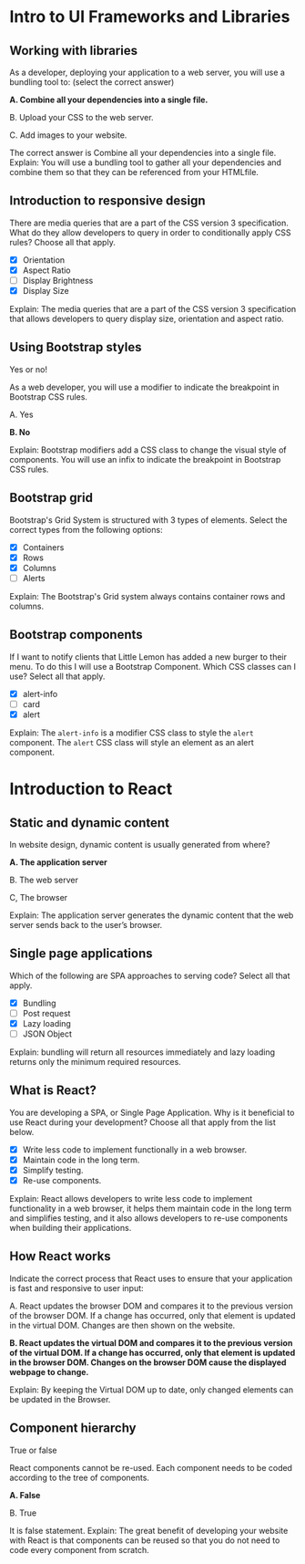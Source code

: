 # Intro to UI Frameworks and Libraries
## Working with libraries
As a developer, deploying your application to a web server, you will use a bundling tool to:  (select the correct answer)

**A. Combine all your dependencies into a single file.**

B. Upload your CSS to the web server.

C. Add images to your website.

The correct answer is Combine all your dependencies into a single file. Explain: You will use a bundling tool to gather all your dependencies and combine them so that they can be referenced from your HTMLfile.  
## Introduction to responsive design
There are media queries that are a part of the CSS version 3 specification. What do they allow developers to query in order to conditionally apply CSS rules? Choose all that apply.  

- [X] Orientation
- [X] Aspect Ratio
- [ ] Display Brightness
- [X] Display Size

Explain: The media queries that are a part of the CSS version 3 specification that allows developers to query display size, orientation and aspect ratio.  
## Using Bootstrap styles
Yes or no!

As a web developer, you will use a modifier to indicate the breakpoint in Bootstrap CSS rules.  

A. Yes

**B. No**

Explain: Bootstrap modifiers add a CSS class to change the visual style of components. You will use an infix to indicate the breakpoint in Bootstrap CSS rules.  

## Bootstrap grid
Bootstrap's Grid System is structured with 3 types of elements. Select the correct types from the following options:
- [X] Containers
- [X] Rows
- [X] Columns
- [ ] Alerts

Explain: The Bootstrap's Grid system always contains container rows and columns.  

## Bootstrap components
If I want to notify clients that Little Lemon has added a new burger to their menu. To do this I will use a Bootstrap Component. Which CSS classes can I use? Select all that apply.

- [X] alert-info
- [ ] card
- [X] alert

Explain: The `alert-info` is a modifier CSS class to style the `alert` component. The `alert` CSS class will style an element as an alert component.
# Introduction to React
## Static and dynamic content
In website design, dynamic content is usually generated from where?

**A. The application server**

B. The web server

C, The browser 

Explain: The application server generates the dynamic content that the web server sends back to the user’s browser. 
## Single page applications
Which of the following are SPA approaches to serving code? Select all that apply.

- [X] Bundling
- [ ] Post request
- [X] Lazy loading
- [ ] JSON Object

Explain: bundling will return all resources immediately and lazy loading returns only the minimum required resources.
## What is React?
You are developing a SPA, or Single Page Application. Why is it beneficial to use React during your development? Choose all that apply from the list below.

- [X] Write less code to implement functionally in a web browser.
- [X] Maintain code in the long term.
- [X] Simplify testing.
- [X] Re-use components.

Explain: React allows developers to write less code to implement functionality in a web browser, it helps them maintain code in the long term and simplifies testing, and it also allows developers to re-use components when building their applications.

## How React works
Indicate the correct process that React uses to ensure that your application is fast and responsive to user input:

A. React updates the browser DOM and compares it to the previous version of the browser DOM. If a change has occurred, only that element is updated in the virtual DOM. Changes are then shown on the website.   

**B. React updates the virtual DOM and compares it to the previous version of the virtual DOM. If a change has occurred, only that element is updated in the browser DOM. Changes on the browser DOM cause the displayed webpage to change.**

Explain: By keeping the Virtual DOM up to date, only changed elements can be updated in the Browser.     
## Component hierarchy
True or false

React components cannot be re-used. Each component needs to be coded according to the tree of components.

**A. False**

B. True

It is false statement. Explain: The great benefit of developing your website with React is that components can be reused so that you do not need to code every component from scratch. 
